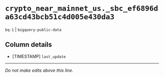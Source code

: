 # `crypto_near_mainnet_us._sbc_ef6896da63cd43bcb51c4d005e430da3`
`bq-1` | `bigquery-public-data`

## Column details
* [TIMESTAMP] `last_update`

-------------------------------------------------------------------------------
*Do not make edits above this line.*
